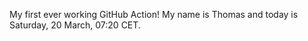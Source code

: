 My first ever working GitHub Action!
My name is Thomas and today is Saturday, 20 March, 07:20 CET. 
